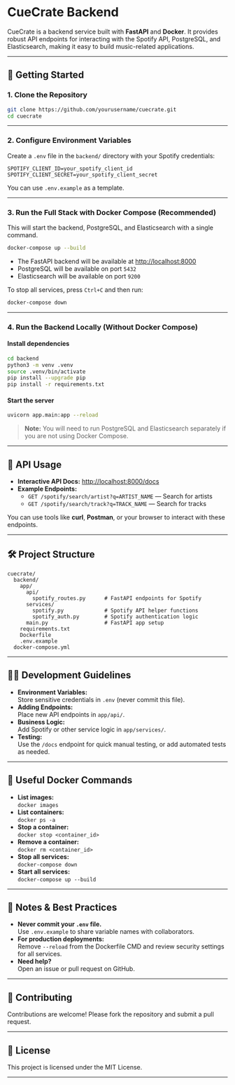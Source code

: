 # CueCrate Backend

CueCrate is a backend service built with **FastAPI** and **Docker**. It provides robust API endpoints for interacting with the Spotify API, PostgreSQL, and Elasticsearch, making it easy to build music-related applications.

---

## 🚀 Getting Started

### 1. **Clone the Repository**

```sh
git clone https://github.com/yourusername/cuecrate.git
cd cuecrate
```

---

### 2. **Configure Environment Variables**

Create a `.env` file in the `backend/` directory with your Spotify credentials:

```
SPOTIFY_CLIENT_ID=your_spotify_client_id
SPOTIFY_CLIENT_SECRET=your_spotify_client_secret
```

You can use `.env.example` as a template.

---

### 3. **Run the Full Stack with Docker Compose (Recommended)**

This will start the backend, PostgreSQL, and Elasticsearch with a single command.

```sh
docker-compose up --build
```

- The FastAPI backend will be available at [http://localhost:8000](http://localhost:8000)
- PostgreSQL will be available on port `5432`
- Elasticsearch will be available on port `9200`

To stop all services, press `Ctrl+C` and then run:

```sh
docker-compose down
```

---

### 4. **Run the Backend Locally (Without Docker Compose)**

#### **Install dependencies**

```sh
cd backend
python3 -m venv .venv
source .venv/bin/activate
pip install --upgrade pip
pip install -r requirements.txt
```

#### **Start the server**

```sh
uvicorn app.main:app --reload
```

> **Note:** You will need to run PostgreSQL and Elasticsearch separately if you are not using Docker Compose.

---

## 📝 API Usage

- **Interactive API Docs:** [http://localhost:8000/docs](http://localhost:8000/docs)
- **Example Endpoints:**
  - `GET /spotify/search/artist?q=ARTIST_NAME` — Search for artists
  - `GET /spotify/search/track?q=TRACK_NAME` — Search for tracks

You can use tools like **curl**, **Postman**, or your browser to interact with these endpoints.

---

## 🛠️ Project Structure

```
cuecrate/
  backend/
    app/
      api/
        spotify_routes.py      # FastAPI endpoints for Spotify
      services/
        spotify.py             # Spotify API helper functions
        spotify_auth.py        # Spotify authentication logic
      main.py                  # FastAPI app setup
    requirements.txt
    Dockerfile
    .env.example
  docker-compose.yml
```

---

## 🧑‍💻 Development Guidelines

- **Environment Variables:**  
  Store sensitive credentials in `.env` (never commit this file).
- **Adding Endpoints:**  
  Place new API endpoints in `app/api/`.
- **Business Logic:**  
  Add Spotify or other service logic in `app/services/`.
- **Testing:**  
  Use the `/docs` endpoint for quick manual testing, or add automated tests as needed.

---

## 🐳 Useful Docker Commands

- **List images:**  
  `docker images`
- **List containers:**  
  `docker ps -a`
- **Stop a container:**  
  `docker stop <container_id>`
- **Remove a container:**  
  `docker rm <container_id>`
- **Stop all services:**  
  `docker-compose down`
- **Start all services:**  
  `docker-compose up --build`

---

## 📢 Notes & Best Practices

- **Never commit your `.env` file.**  
  Use `.env.example` to share variable names with collaborators.
- **For production deployments:**  
  Remove `--reload` from the Dockerfile CMD and review security settings for all services.
- **Need help?**  
  Open an issue or pull request on GitHub.

---

## 🤝 Contributing

Contributions are welcome! Please fork the repository and submit a pull request.

---

## 📄 License

This project is licensed under the MIT License.

---
